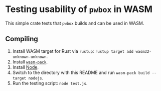 # Testing usability of `pwbox` in WASM

This simple crate tests that `pwbox` builds and can be used in WASM.

## Compiling

1. Install WASM target for Rust via `rustup`: `rustup target add wasm32-unknown-unknown`.
2. Install [`wasm-pack`](https://rustwasm.github.io/wasm-pack/installer/).
3. Install [Node](https://nodejs.org/).
4. Switch to the directory with this README and run `wasm-pack build --target nodejs`.
5. Run the testing script: `node test.js`.

